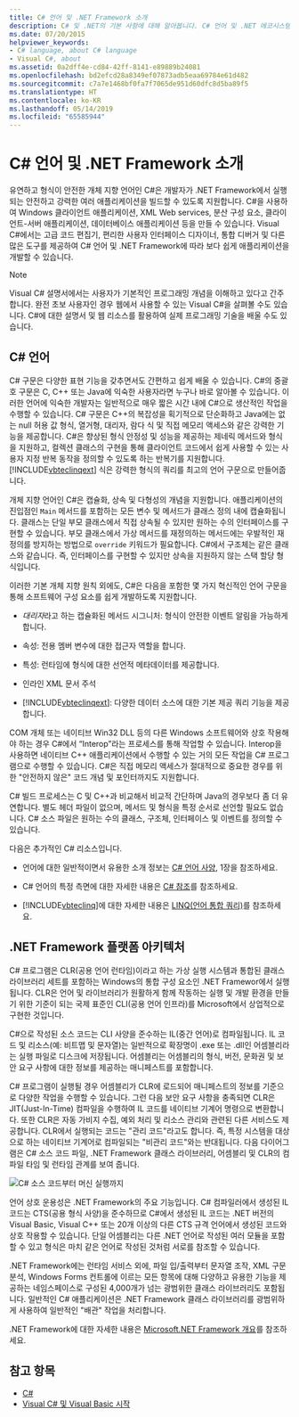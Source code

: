 ```yaml
---
title: C# 언어 및 .NET Framework 소개
description: C# 및 .NET의 기본 사항에 대해 알아봅니다. C# 언어 및 .NET 에코시스템에 대한 개요를 확인합니다.
ms.date: 07/20/2015
helpviewer_keywords:
- C# language, about C# language
- Visual C#, about
ms.assetid: 0a2dff4e-cd84-42ff-8141-e89889b24081
ms.openlocfilehash: bd2efcd28a8349ef07873adb5eaa69784e61d482
ms.sourcegitcommit: c7a7e1468bf0fa7f7065de951d60dfc8d5ba89f5
ms.translationtype: HT
ms.contentlocale: ko-KR
ms.lasthandoff: 05/14/2019
ms.locfileid: "65585944"
---
```

# <a name="introduction-to-the-c-language-and-the-net-framework"></a>C# 언어 및 .NET Framework 소개

유연하고 형식이 안전한 개체 지향 언어인 C#은 개발자가 .NET Framework에서 실행되는 안전하고 강력한 여러 애플리케이션을 빌드할 수 있도록 지원합니다. C#을 사용하여 Windows 클라이언트 애플리케이션, XML Web services, 분산 구성 요소, 클라이언트-서버 애플리케이션, 데이터베이스 애플리케이션 등을 만들 수 있습니다. Visual C#에서는 고급 코드 편집기, 편리한 사용자 인터페이스 디자이너, 통합 디버거 및 다른 많은 도구를 제공하여 C# 언어 및 .NET Framework에 따라 보다 쉽게 애플리케이션을 개발할 수 있습니다.  
  
> [!NOTE]
> Visual C# 설명서에서는 사용자가 기본적인 프로그래밍 개념을 이해하고 있다고 간주합니다. 완전 초보 사용자인 경우 웹에서 사용할 수 있는 Visual C#을 살펴볼 수도 있습니다. C#에 대한 설명서 및 웹 리소스를 활용하여 실제 프로그래밍 기술을 배울 수도 있습니다.  
  
## <a name="c-language"></a>C# 언어

 C# 구문은 다양한 표현 기능을 갖추면서도 간편하고 쉽게 배울 수 있습니다. C#의 중괄호 구문은 C, C++ 또는 Java에 익숙한 사용자라면 누구나 바로 알아볼 수 있습니다. 이러한 언어에 익숙한 개발자는 일반적으로 매우 짧은 시간 내에 C#으로 생산적인 작업을 수행할 수 있습니다. C# 구문은 C++의 복잡성을 획기적으로 단순화하고 Java에는 없는 null 허용 값 형식, 열거형, 대리자, 람다 식 및 직접 메모리 액세스와 같은 강력한 기능을 제공합니다. C#은 향상된 형식 안정성 및 성능을 제공하는 제네릭 메서드와 형식을 지원하고, 컬렉션 클래스의 구현을 통해 클라이언트 코드에서 쉽게 사용할 수 있는 사용자 지정 반복 동작을 정의할 수 있도록 하는 반복기를 지원합니다. [!INCLUDE[vbteclinqext](~/includes/vbteclinqext-md.md)] 식은 강력한 형식의 쿼리를 최고의 언어 구문으로 만들어줍니다.  
  
 개체 지향 언어인 C#은 캡슐화, 상속 및 다형성의 개념을 지원합니다. 애플리케이션의 진입점인 `Main` 메서드를 포함하는 모든 변수 및 메서드가 클래스 정의 내에 캡슐화됩니다. 클래스는 단일 부모 클래스에서 직접 상속될 수 있지만 원하는 수의 인터페이스를 구현할 수 있습니다. 부모 클래스에서 가상 메서드를 재정의하는 메서드에는 우발적인 재정의를 방지하는 방법으로 `override` 키워드가 필요합니다. C#에서 구조체는 같은 클래스와 같습니다. 즉, 인터페이스를 구현할 수 있지만 상속을 지원하지 않는 스택 할당 형식입니다.  
  
 이러한 기본 개체 지향 원칙 외에도, C#은 다음을 포함한 몇 가지 혁신적인 언어 구문을 통해 소프트웨어 구성 요소를 쉽게 개발하도록 지원합니다.  
  
- *대리자*라고 하는 캡슐화된 메서드 시그니처: 형식이 안전한 이벤트 알림을 가능하게 합니다.  
  
- 속성: 전용 멤버 변수에 대한 접근자 역할을 합니다.  
  
- 특성: 런타임에 형식에 대한 선언적 메타데이터를 제공합니다.  
  
- 인라인 XML 문서 주석  
  
- [!INCLUDE[vbteclinqext](~/includes/vbteclinqext-md.md)]: 다양한 데이터 소스에 대한 기본 제공 쿼리 기능을 제공합니다.  
  
 COM 개체 또는 네이티브 Win32 DLL 등의 다른 Windows 소프트웨어와 상호 작용해야 하는 경우 C#에서 “Interop”라는 프로세스를 통해 작업할 수 있습니다. Interop을 사용하면 네이티브 C++ 애플리케이션에서 수행할 수 있는 거의 모든 작업을 C# 프로그램으로 수행할 수 있습니다. C#은 직접 메모리 액세스가 절대적으로 중요한 경우를 위한 "안전하지 않은" 코드 개념 및 포인터까지도 지원합니다.  
  
 C# 빌드 프로세스는 C 및 C++과 비교해서 비교적 간단하며 Java의 경우보다 좀 더 유연합니다. 별도 헤더 파일이 없으며, 메서드 및 형식을 특정 순서로 선언할 필요도 없습니다. C# 소스 파일은 원하는 수의 클래스, 구조체, 인터페이스 및 이벤트를 정의할 수 있습니다.  
  
 다음은 추가적인 C# 리소스입니다.  
  
- 언어에 대한 일반적이면서 유용한 소개 정보는 [C# 언어 사양](../../csharp/language-reference/language-specification/index.md), 1장을 참조하세요.  
  
- C# 언어의 특정 측면에 대한 자세한 내용은 [C# 참조](../../csharp/language-reference/index.md)를 참조하세요.  
  
- [!INCLUDE[vbteclinq](~/includes/vbteclinq-md.md)]에 대한 자세한 내용은 [LINQ(언어 통합 쿼리)](../programming-guide/concepts/linq/index.md)를 참조하세요.  

## <a name="net-framework-platform-architecture"></a>.NET Framework 플랫폼 아키텍처

 C# 프로그램은 CLR(공용 언어 런타임)이라고 하는 가상 실행 시스템과 통합된 클래스 라이브러리 세트를 포함하는 Windows의 통합 구성 요소인 .NET Framewor에서 실행됩니다. CLR은 언어 및 라이브러리가 원활하게 함께 작동하는 실행 및 개발 환경을 만들기 위한 기준이 되는 국제 표준인 CLI(공용 언어 인프라)를 Microsoft에서 상업적으로 구현한 것입니다.  
  
 C#으로 작성된 소스 코드는 CLI 사양을 준수하는 IL(중간 언어)로 컴파일됩니다. IL 코드 및 리소스(예: 비트맵 및 문자열)는 일반적으로 확장명이 .exe 또는 .dll인 어셈블리라는 실행 파일로 디스크에 저장됩니다. 어셈블리는 어셈블리의 형식, 버전, 문화권 및 보안 요구 사항에 대한 정보를 제공하는 매니페스트를 포함합니다.  
  
 C# 프로그램이 실행될 경우 어셈블리가 CLR에 로드되어 매니페스트의 정보를 기준으로 다양한 작업을 수행할 수 있습니다. 그런 다음 보안 요구 사항을 충족되면 CLR은 JIT(Just-In-Time) 컴파일을 수행하여 IL 코드를 네이티브 기계어 명령으로 변환합니다. 또한 CLR은 자동 가비지 수집, 예외 처리 및 리소스 관리와 관련된 다른 서비스도 제공합니다. CLR에서 실행되는 코드는 "관리 코드"라고도 합니다. 즉, 특정 시스템을 대상으로 하는 네이티브 기계어로 컴파일되는 "비관리 코드"와는 반대됩니다. 다음 다이어그램은 C# 소스 코드 파일, .NET Framework 클래스 라이브러리, 어셈블리 및 CLR의 컴파일 타임 및 런타임 관계를 보여 줍니다.  
  
 ![C&#35; 소스 코드부터 머신 실행까지](./media/introduction-to-the-csharp-language-and-the-net-framework/net-architecture-relationships.png)  
  
 언어 상호 운용성은 .NET Framework의 주요 기능입니다. C# 컴파일러에서 생성된 IL 코드는 CTS(공용 형식 사양)을 준수하므로 C#에서 생성된 IL 코드는 .NET 버전의 Visual Basic, Visual C++ 또는 20개 이상의 다른 CTS 규격 언어에서 생성된 코드와 상호 작용할 수 있습니다. 단일 어셈블리는 다른 .NET 언어로 작성된 여러 모듈을 포함할 수 있고 형식은 마치 같은 언어로 작성된 것처럼 서로를 참조할 수 있습니다.  
  
 .NET Framework에는 런타임 서비스 외에, 파일 입/출력부터 문자열 조작, XML 구문 분석, Windows Forms 컨트롤에 이르는 모든 항목에 대해 다양하고 유용한 기능을 제공하는 네임스페이스로 구성된 4,000개가 넘는 광범위한 클래스 라이브러리도 포함됩니다. 일반적인 C# 애플리케이션은 .NET Framework 클래스 라이브러리를 광범위하게 사용하여 일반적인 "배관" 작업을 처리합니다.  
  
 .NET Framework에 대한 자세한 내용은 [Microsoft.NET Framework 개요](../../framework/get-started/overview.md)를 참조하세요.  
  
## <a name="see-also"></a>참고 항목

- [C#](../../csharp/index.md)
- [Visual C# 및 Visual Basic 시작](/visualstudio/ide/getting-started-with-visual-csharp-and-visual-basic)
